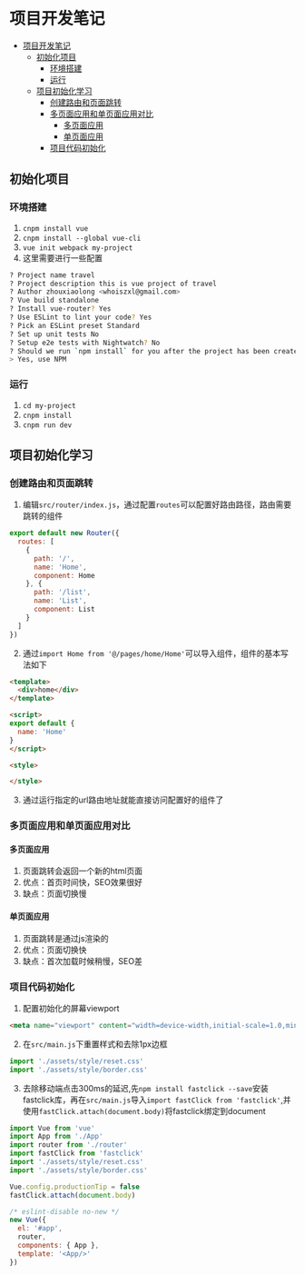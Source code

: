 # 项目开发笔记
<!-- TOC -->

- [项目开发笔记](#项目开发笔记)
    - [初始化项目](#初始化项目)
        - [环境搭建](#环境搭建)
        - [运行](#运行)
    - [项目初始化学习](#项目初始化学习)
        - [创建路由和页面跳转](#创建路由和页面跳转)
        - [多页面应用和单页面应用对比](#多页面应用和单页面应用对比)
            - [多页面应用](#多页面应用)
            - [单页面应用](#单页面应用)
        - [项目代码初始化](#项目代码初始化)

<!-- /TOC -->
## 初始化项目

### 环境搭建
1. `cnpm install vue`
2. `cnpm install --global vue-cli`
3. `vue init webpack my-project`
4. 这里需要进行一些配置
```bash
? Project name travel
? Project description this is vue project of travel
? Author zhouxiaolong <whoiszxl@gmail.com>
? Vue build standalone
? Install vue-router? Yes
? Use ESLint to lint your code? Yes
? Pick an ESLint preset Standard
? Set up unit tests No
? Setup e2e tests with Nightwatch? No
? Should we run `npm install` for you after the project has been created? (recommended)
> Yes, use NPM
```

### 运行
1. `cd my-project`
2. `cnpm install`
3. `cnpm run dev`

## 项目初始化学习

### 创建路由和页面跳转
1. 编辑`src/router/index.js`，通过配置`routes`可以配置好路由路径，路由需要跳转的组件
```js
export default new Router({
  routes: [
    {
      path: '/',
      name: 'Home',
      component: Home
    }, {
      path: '/list',
      name: 'List',
      component: List
    }
  ]
})
```
2. 通过`import Home from '@/pages/home/Home'`可以导入组件，组件的基本写法如下
```html
<template>
  <div>home</div>
</template>

<script>
export default {
  name: 'Home'
}
</script>

<style>

</style>
```

3. 通过运行指定的url路由地址就能直接访问配置好的组件了


### 多页面应用和单页面应用对比

#### 多页面应用
1. 页面跳转会返回一个新的html页面
2. 优点：首页时间快，SEO效果很好
3. 缺点：页面切换慢

#### 单页面应用
1. 页面跳转是通过js渲染的
2. 优点：页面切换快
3. 缺点：首次加载时候稍慢，SEO差

### 项目代码初始化
1. 配置初始化的屏幕viewport
```html
<meta name="viewport" content="width=device-width,initial-scale=1.0,minimum-scale=1.0,maximum-scale=1.0,user-scalable=no">
```
2. 在`src/main.js`下重置样式和去除1px边框
```js
import './assets/style/reset.css'
import './assets/style/border.css'
```

3. 去除移动端点击300ms的延迟,先`npm install fastclick --save`安装fastclick库，再在`src/main.js`导入`import fastClick from 'fastclick'`,并使用`fastClick.attach(document.body)`将fastclick绑定到document
```js
import Vue from 'vue'
import App from './App'
import router from './router'
import fastClick from 'fastclick'
import './assets/style/reset.css'
import './assets/style/border.css'

Vue.config.productionTip = false
fastClick.attach(document.body)

/* eslint-disable no-new */
new Vue({
  el: '#app',
  router,
  components: { App },
  template: '<App/>'
})

```